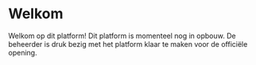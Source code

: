 # Welkom
Welkom op dit platform!
Dit platform is momenteel nog in opbouw.
De beheerder is druk bezig met het platform klaar te maken voor de officiële opening.
